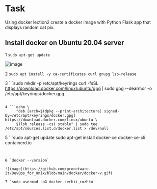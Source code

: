 # Task #
Using docker lection2 create a docker image with Python Flask app that displays random cat pix.



## Install docker on Ubuntu 20.04 server ##

1 `sudo apt-get update`

![image](https://github.com/pronetware-it/DevOps_for_Unix/blob/main/docker/apt-update.gif)

2 `sudo apt install -y ca-certificates curl gnupg lsb-release`

3 ```sudo mkdir -p /etc/apt/keyrings
     curl -fsSL https://download.docker.com/linux/ubuntu/gpg | sudo gpg --dearmor -o /etc/apt/keyrings/docker.gpg
```

4 ```echo \
     "deb [arch=$(dpkg --print-architecture) signed-by=/etc/apt/keyrings/docker.gpg] https://download.docker.com/linux/ubuntu \
     $(lsb_release -cs) stable" | sudo tee /etc/apt/sources.list.d/docker.list > /dev/null
```

5 ```sudo apt-get update
     sudo apt-get install docker-ce docker-ce-cli containerd.io
```


6 `docker --version`

![image](https://github.com/pronetware-it/DevOps_for_Unix/blob/main/docker/docker-v.gif) 

7 `sudo usermod -aG docker serhii_rozhko`


